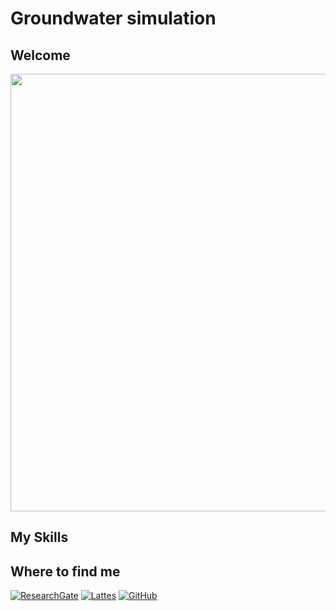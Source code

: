 # Groundwater simulation 
## Welcome
<div align="center">
<img src="https://github.com/Feraul/Feraul.github.io/assets/9256110/daa094f7-517e-4f80-a391-48fad44d1457" width="700px" />
</div>

## My Skills


## Where to find me
[![ResearchGate](https://img.shields.io/badge/-username-blue?style=flat-square&logo=Linkedin&logoColor=white&link=LINK-DO-SEU-LINKEDIN)](LINK-DO-SEU-LINKEDIN)
[![Lattes](https://img.shields.io/badge/-fernando.raul@ufpe.com-006bed?style=flat-square&logo=Gmail&logoColor=white&link=mailto:SEU-EMAIL)](fernando.raul@ufpe.br)
[![GitHub](https://img.shields.io/github/followers/iuricode?label=follow&style=social)](https://github.com/Feraul)
